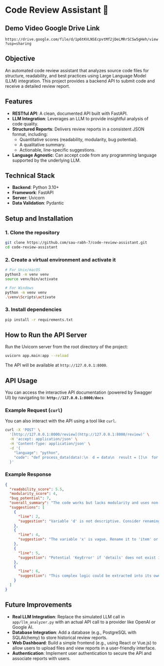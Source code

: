 # Code Review Assistant 🤖

## Demo Video Google Drive Link
`https://drive.google.com/file/d/1p6tKVLNSEcpvtMf2jDeLMRrSCSw5gHeh/view?usp=sharing`

## Objective
An automated code review assistant that analyzes source code files for structure, readability, and best practices using Large Language Model (LLM) integration. This project provides a backend API to submit code and receive a detailed review report.

## Features
- **RESTful API**: A clean, documented API built with FastAPI.
- **LLM Integration**: Leverages an LLM to provide insightful analysis of code quality.
- **Structured Reports**: Delivers review reports in a consistent JSON format, including:
  - Quantitative scores (readability, modularity, bug potential).
  - A qualitative summary.
  - Actionable, line-specific suggestions.
- **Language Agnostic**: Can accept code from any programming language supported by the underlying LLM.

## Technical Stack
- **Backend**: Python 3.10+
- **Framework**: FastAPI
- **Server**: Uvicorn
- **Data Validation**: Pydantic

## Setup and Installation

### 1. Clone the repository
```bash
git clone https://github.com/sau-rabh-7/code-review-assistant.git
cd code-review-assistant
```

### 2. Create a virtual environment and activate it
```bash
# For Unix/macOS
python3 -m venv venv
source venv/bin/activate

# For Windows
python -m venv venv
.\venv\Scripts\activate
```

### 3. Install dependencies
```bash
pip install -r requirements.txt
```

## How to Run the API Server

Run the Uvicorn server from the root directory of the project:
```bash
uvicorn app.main:app --reload
```
The API will be available at `http://127.0.0.1:8000`.

## API Usage

You can access the interactive API documentation (powered by Swagger UI) by navigating to:
**`http://127.0.0.1:8000/docs`**

### Example Request (`curl`)

You can also interact with the API using a tool like `curl`.

```bash
curl -X 'POST' \
  '[http://127.0.0.1:8000/review](http://127.0.0.1:8000/review)' \
  -H 'accept: application/json' \
  -H 'Content-Type: application/json' \
  -d '{
    "language": "python",
    "code": "def process_data(data):\n  d = data\n  result = []\n  for x in d:\n    details = x[\"details\"]\n    if details[\"value\"] > 10:\n      result.append(x)\n  return result"
  }'
```

### Example Response

```json
{
  "readability_score": 5.5,
  "modularity_score": 4,
  "bug_potential": 7,
  "overall_summary": "The code works but lacks modularity and uses non-descriptive variable names. There is a potential for a runtime error if dictionary keys are missing.",
  "suggestions": [
    {
      "line": 2,
      "suggestion": "Variable 'd' is not descriptive. Consider renaming to 'data_list' or something more specific to its content."
    },
    {
      "line": 4,
      "suggestion": "The variable 'x' is vague. Rename it to 'item' or 'record' for clarity."
    },
    {
      "line": 5,
      "suggestion": "Potential 'KeyError' if 'details' does not exist in an item. Use `x.get('details', {})` for safer access."
    },
    {
      "line": 6,
      "suggestion": "This complex logic could be extracted into its own function to improve the modularity of `process_data`."
    }
  ]
}
```

## Future Improvements
- **Real LLM Integration**: Replace the simulated LLM call in `app/llm_analyzer.py` with an actual API call to a provider like OpenAI or Google AI.
- **Database Integration**: Add a database (e.g., PostgreSQL with SQLAlchemy) to store historical review reports.
- **Web Dashboard**: Build a simple frontend (e.g., using React or Vue.js) to allow users to upload files and view reports in a user-friendly interface.
- **Authentication**: Implement user authentication to secure the API and associate reports with users.
